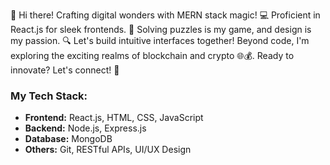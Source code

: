 👋 Hi there! Crafting digital wonders with MERN stack magic! 💻 Proficient in React.js for sleek frontends. 🎨 Solving puzzles is my game, and design is my passion. 🔍 Let's build intuitive interfaces together! Beyond code, I'm exploring the exciting realms of blockchain and crypto 🌐💰. Ready to innovate? Let's connect! 🚀

### My Tech Stack:
- **Frontend:** React.js, HTML, CSS, JavaScript
- **Backend:** Node.js, Express.js
- **Database:** MongoDB
- **Others:** Git, RESTful APIs, UI/UX Design
